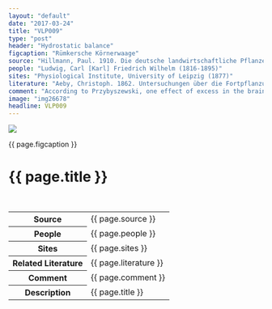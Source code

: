 ```yaml
---
layout: "default"
date: "2017-03-24"
title: "VLP009"
type: "post"
header: "Hydrostatic balance"
figcaption: "Rümkersche Körnerwaage"
source: "Hillmann, Paul. 1910. Die deutsche landwirtschaftliche Pflanzenzucht. Berlin: Deutsche Landwirtschafts-Gesellschaft"
people: "Ludwig, Carl [Karl] Friedrich Wilhelm (1816-1895)"
sites: "Physiological Institute, University of Leipzig (1877)"
literature: "Aeby, Christoph. 1862. Untersuchungen über die Fortpflanzungsgeschwindigkeit der Reizung in der quergestreiften Muskelfaser. Braunschweig: George Westermann"
comment: "According to Przybyszewski, one effect of excess in the brain caused by inhibition is a pathologically increased sensitivity."
image: "img26678"
headline: VLP009
---
```


<div class="figure">
		<img src="images/{{ page.image }}.jpg" width="auto" height="auto" class="fig" />
		<p class="figcaption">{{ page.figcaption }}</p>
	</div>
	<div class="head">
		<h1>{{ page.title }}</h1>
	 </div> <br clear="all" />
</div> <!-- topsection -->

<table>
	<tr>
		<th>Source</th>
		<td>
			{{ page.source }}
		</td>
	</tr><tr>
			  <th>People</th><td>{{ page.people }}</td>
	</tr><tr>
			  <th>Sites</th><td>{{ page.sites }}</td>
	</tr><tr>
			  <th>Related Literature</th><td>{{ page.literature }}</td>
	</tr><tr>
			  <th>Comment</th><td>{{ page.comment }}</td>
	</tr><tr>
			  <th>Description</th><td>{{ page.title }}</td>
	</tr>
				
</table>